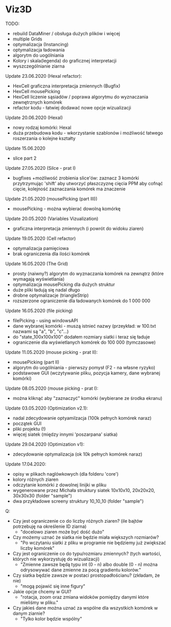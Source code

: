 # Viz3D
TODO:
 - rebuild DataMiner / obsługa dużych plików i więcej
 - multiple Grids
 - optymalizacja (Instancing)
 - optymalizacja ładowania
 - algorytm do uogólniania
 - Kolory i skala(legenda) do graficznej interpretacji
 - wyszczególnianie ziarna

 Update 23.06.2020 (Hexal refactor):
 + HexCell graficzna interpretacja zmiennych (Bugfix)
 + HexCell mousePicking
 + HexCell liczenie sąsiadów / poprawa algorytmu do wyznaczania zewnętrznych komórek
 + refactor kodu - łatwiej dodawać nowe opcje wizualizacji

 Update 20.06.2020 (Hexal)
 + nowy rodzaj komórki: Hexal
 + duża przebudowa kodu - wkorzystanie szablonów i możliwość łatwego roszerzania o kolejne kształty

 Update 15.06.2020
 + slice part 2

 Update 27.05.2020 (Silce - prat I)
 + bugfixes
 +możliwość zrobienia slice'ów:
 zaznacz 3 komórki przytrzymując 'shift' aby utworzyć płaszczyznę cięcia
 PPM aby cofnąć cięcie, kolejność zaznaczania komórek ma znaczenie

 Update 21.05.2020 (mousePicking (part III))
 + mousePicking - można wybierać dowolną komórkę

 Update 20.05.2020 (Variables Vizualization)
 + graficzna interpretacja zmiennych (i powrót do widoku ziaren)

 Update 19.05.2020 (Cell refactor)
 + optymalizacja pamięciowa
 + brak ograniczenia dla ilości komórek 

Update 16.05.2020 (The Grid)
 + prosty (naiwny?) algorytm do wyznaczania komórek na zewnątrz (które wymagają wyświetlania)
 + optymalizacja mousePicking dla dużych struktur
 + duże pliki ładują się nadal długo
 + drobne optymalizacje (triangleStrip)
 + rozszerzone ograniczenie dla ładowanych komórek do 1 000 000

Update 16.05.2020 (file picking)
 + filePicking - using windowsAPI
 + dane wybranej komórki - muszą istnieć nazwy (przeykład: w 100.txt nazwami są "a", "b", "c"...)
 + do "state_100x100x100" dodałem rozmiary siatki i teraz się ładuje
 + ograniczenie dla wyświetlanych komórek do 100 000 (tymczasowe)

Update 11.05.2020 (mouse picking - prat II):
 + mousePicking (part II)
 + algorytm do uogólniania - pierwszy pomysł (F2 - na własne ryzyko)
 + podstawowe GUI (wczytywanie pliku, pozycja kamery, dane wybranej komórki)

Update 08.05.2020 (mouse picking - prat I):
 + można kliknąć aby "zaznaczyć" komórki (wybierane ze środka ekranu)

Update 03.05.2020 (Optimization v2.1):
 + nadal zdecydowanie optyamilzacja (100k pełnych komórek naraz)
 + początek GUI
 + pliki projektu (!)
 + więcej siatek (między innymi 'poszarpana' siatka)

Update 29.04.2020 (Optimization v1):
 + zdecydowanie optymalizacja (ok 10k pełnych komórek naraz)

Update 17.04.2020:
 + opisy w plikach naglówkowych (dla folderu 'core')
 + kolory różnych ziaren
 + odczytanie komórki z dowolnej linijki w pliku
 + wygenerowane przez Michała struktury siatek 10x10x10, 20x20x20, 30x30x30 (folder "sample")
 + dwa przykładowe screeny struktury 10_10_10 (folder "sample")

Q:
 + Czy jest ograniczenie co do liczby różnych ziaren? (ile bajtów potrzebuję na określenie ID ziarna)
    - "docelowo ziaren może być dość dużo"
 + Czy możemy uznać że siatka nie będzie miała większych rozmiarów?
    - "Po wczytaniu siatki z pliku w programie nie będziemy już zwiększać liczby komórek"
 + Czy jest ograniczenie co do typu/rozmiaru zmiennych? (tych wartości, których nie wykorzystuję do wizualizacji)
    - "Zmienne zawsze będą typu int (0 - n) albo double (0 - n) można odrysowywać dane zmienne za pocą gradientu kolorów."
 + Czy siatka będzie zawsze w postaci prostopadłościanu? (zkładam, że nie)
    - "mogą pojawić się inne figury"
 + Jakie opcje chcemy w GUI?
    - "rotacja, zoom oraz zmiana widoków pomiędzy danymi które mieliśmy w pliku."
 + Czy jakieś dane można uznać za wspólne dla wszystkich komórek w danym ziarnie?
    - "Tylko kolor będzie wspólny"